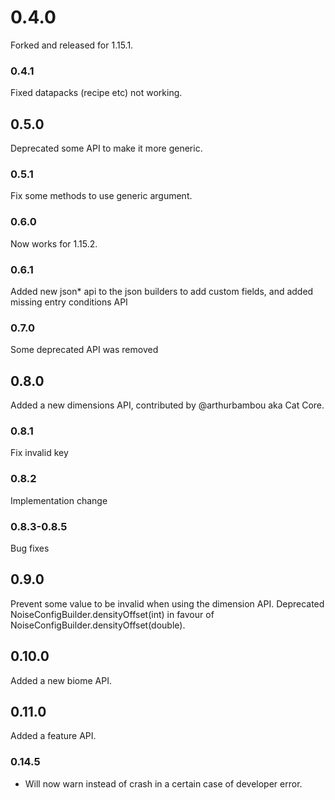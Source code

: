 # 0.4.0
Forked and released for 1.15.1.
### 0.4.1
Fixed datapacks (recipe etc) not working.
## 0.5.0
Deprecated some API to make it more generic.
### 0.5.1
Fix some methods to use generic argument.
### 0.6.0
Now works for 1.15.2.
### 0.6.1 
Added new json* api to the json builders to add custom fields, and added missing entry conditions API
### 0.7.0
Some deprecated API was removed
## 0.8.0
Added a new dimensions API, contributed by @arthurbambou aka Cat Core.
### 0.8.1
Fix invalid key
### 0.8.2
Implementation change
### 0.8.3-0.8.5
Bug fixes
## 0.9.0
Prevent some value to be invalid when using the dimension API.
Deprecated NoiseConfigBuilder.densityOffset(int) in favour of NoiseConfigBuilder.densityOffset(double).
## 0.10.0
Added a new biome API.
## 0.11.0
Added a feature API.
### 0.14.5
- Will now warn instead of crash in a certain case of developer error. 